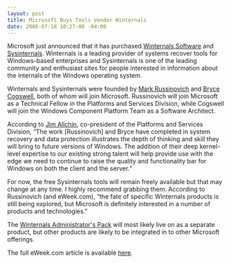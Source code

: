 ```yaml
---
layout: post
title: Microsoft Buys Tools Vendor Winternals
date: 2006-07-18 10:27:00 -04:00
---
```


Microsoft just announced that it has purchased [Winternals Software](http://www.winternals.com/) and [Sysinternals](http://www.sysinternals.com/). Winternals is a leading provider of systems recover tools for Windows-based enterprises and Sysinternals is one of the leading community and enthusiast sites for people interested in information about the internals of the Windows operating system.

Winternals and Sysinternals were founded by [Mark Russinovich](http://en.wikipedia.org/wiki/Mark_Russinovich) and [Bryce Cogswell](http://en.wikipedia.org/wiki/Bryce_Cogswell), both of whom will join Microsoft. Russinovich will join Microsoft as a Technical Fellow in the Platforms and Services Division, while Cogswell will join the Windows Component Platform Team as a Software Architect.

According to [Jim Allchin](http://en.wikipedia.org/wiki/Jim_Allchin), co-president of the Platforms and Services Division, “The work [Russinovich] and Bryce have completed in system recovery and data protection illustrates the depth of thinking and skill they will bring to future versions of Windows. The addition of their deep kernel-level expertise to our existing strong talent will help provide use with the edge we need to continue to raise the quality and functionality bar for Windows on both the client and the server.“

For now, the free Sysinternals tools will remain freely available but that may change at any time. I highly recommend grabbing them. According to Russinovich (and eWeek.com), “the fate of specific Winternals products is still being explored, but Microsoft is definitely interested in a number of products and technologies.”

The [Winternals Administrator's Pack](http://www.winternals.com/Products/AdministratorsPak/Default.aspx) will most likely live on as a separate product, but other products are likely to be integrated in to other Microsoft offerings.

The full eWeek.com article is available [here](http://www.eweek.com/article2/0,1895,1990579,00.asp).
